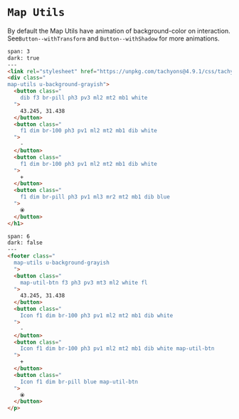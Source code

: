 # `Map Utils`

By default the Map Utils have animation of background-color on interaction.
See`Button--withTransform` and `Button--withShadow` for more animations.

```html
span: 3
dark: true
---
<link rel="stylesheet" href="https://unpkg.com/tachyons@4.9.1/css/tachyons.min.css"/>
<div class="
map-utils u-background-grayish">
  <button class="
    dib f3 br-pill ph3 pv3 ml2 mt2 mb1 white
  ">
    43.245, 31.438
  </button>
  <button class="
    f1 dim br-100 ph3 pv1 ml2 mt2 mb1 dib white
  ">
    -
  </button>
  <button class="
    f1 dim br-100 ph3 pv1 ml2 mt2 mb1 dib white
  ">
    +
  </button>
  <button class="
    f1 dim br-pill ph3 pv1 ml3 mr2 mt2 mb1 dib blue
  ">
    ⦿
  </button>
</h1>
```

```html
span: 6
dark: false
---
<footer class="
  map-utils u-background-grayish
  ">
  <button class="
    map-util-btn f3 ph3 pv3 mt3 ml2 white fl
  ">
    43.245, 31.438
  </button>
  <button class="
    Icon f1 dim br-100 ph3 pv1 ml2 mt2 mb1 dib white
  ">
    -
  </button>
  <button class="
    Icon f1 dim br-100 ph3 pv1 ml2 mt2 mb1 dib white map-util-btn
  ">
    +
  </button>
  <button class="
    Icon f1 dim br-pill blue map-util-btn
  ">
    ⦿
  </button>
</p>
```